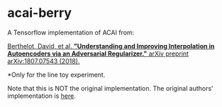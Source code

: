 # acai-berry

A Tensorflow implementation of ACAI from:

[Berthelot, David, et al. **"Understanding and Improving Interpolation in Autoencoders via an Adversarial Regularizer."** arXiv preprint arXiv:1807.07543 (2018).](https://arxiv.org/abs/1807.07543)

*Only for the line toy experiment.

Note that this is NOT the original implementation. The original authors' implementation is [here](https://github.com/brain-research/acai).

